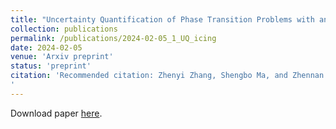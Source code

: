 ```yaml
---
title: "Uncertainty Quantification of Phase Transition Problems with an Injection Boundary"
collection: publications
permalink: /publications/2024-02-05_1_UQ_icing
date: 2024-02-05
venue: 'Arxiv preprint'
status: 'preprint'
citation: 'Recommended citation: Zhenyi Zhang, Shengbo Ma, and Zhennan Zhou. "Uncertainty Quantification of Phase Transition Problems with an Injection Boundary." arXiv preprint arXiv:2402.02806 (2024).
'
---
```


Download paper [here](https://arxiv.org/abs/2402.02806). 



